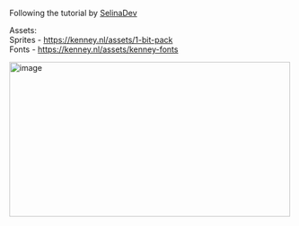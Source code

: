 Following the tutorial by [SelinaDev](https://selinadev.github.io/05-rogueliketutorial-01/) 

Assets:  \
Sprites - https://kenney.nl/assets/1-bit-pack  \
Fonts -  https://kenney.nl/assets/kenney-fonts

<img width="500" height="276" alt="image" src="https://github.com/user-attachments/assets/3ed70cc1-3e7e-41ff-8bce-dc1d60430fab" />
